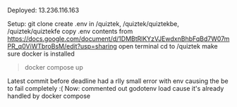 Deployed: 13.236.116.163

Setup:
git clone
create .env in /quiztek, /quiztek/quiztekbe, /quiztek/quiztekfe
copy .env contents from https://docs.google.com/document/d/1DMBtRlKYzVJEwdxnBhbFqBd7W07mPR_q0ViWTbroBsM/edit?usp=sharing 
open terminal
cd to /quiztek
make sure docker is installed
> docker compose up

Latest commit before deadline had a rlly small error with env causing the be to fail completely :(
Now: commented out godotenv load cause it's already handled by docker compose
